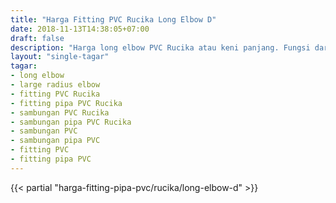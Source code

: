 ```yaml
---
title: "Harga Fitting PVC Rucika Long Elbow D"
date: 2018-11-13T14:38:05+07:00
draft: false
description: "Harga long elbow PVC Rucika atau keni panjang. Fungsi dari sambungan ini biasanya untuk belokan jalur air tegak lurus yang membutuhkan radius yang besar."
layout: "single-tagar"
tagar:
- long elbow
- large radius elbow
- fitting PVC Rucika
- fitting pipa PVC Rucika
- sambungan PVC Rucika
- sambungan pipa PVC Rucika
- sambungan PVC
- sambungan pipa PVC
- fitting PVC
- fitting pipa PVC
---
```


{{< partial "harga-fitting-pipa-pvc/rucika/long-elbow-d" >}}
